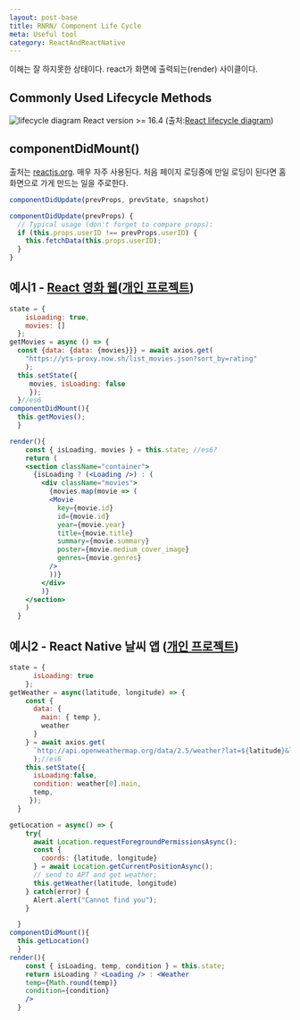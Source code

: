 ```yaml
---
layout: post-base
title: RNRN/ Component Life Cycle
meta: Useful tool
category: ReactAndReactNative
---
```

이해는 잘 하지못한 상태이다. react가 화면에 출력되는(render) 사이클이다.

## Commonly Used Lifecycle Methods 
![lifecycle diagram]({{site.baseurl}}/img/21-08-28-react-1.png)
React version >= 16.4 (출처:[React lifecycle diagram](https://projects.wojtekmaj.pl/react-lifecycle-methods-diagram/))


## componentDidMount()
출처는 [reactjs.org](https://reactjs.org/docs/react-component.html#componentdidupdate). 매우 자주 사용된다. 처음 페이지 로딩중에 만일 로딩이 된다면 홈화면으로 가게 만드는 일을 주로한다. 

```jsx
componentDidUpdate(prevProps, prevState, snapshot)
```

```jsx
componentDidUpdate(prevProps) {
  // Typical usage (don't forget to compare props):
  if (this.props.userID !== prevProps.userID) {
    this.fetchData(this.props.userID);
  }
}
```
## 예시1 - [React 영화 웹](https://tomlim2.github.io/movie_2019v/)([개인 프로젝트](https://tomlim2.github.io/til/project/2021/08/25/react-movie.html))
```jsx
state = {
    isLoading: true,
    movies: []
  };
getMovies = async () => {
  const {data: {data: {movies}}} = await axios.get(
    "https://yts-proxy.now.sh/list_movies.json?sort_by=rating"
    );
  this.setState({
     movies, isLoading: false 
     });
  }//es6
componentDidMount(){
  this.getMovies();
  }

render(){
    const { isLoading, movies } = this.state; //es6?
    return (
    <section className="container">
      {isLoading ? (<Loading />) : (
        <div className="movies">
          {movies.map(movie => (
          <Movie
            key={movie.id}
            id={movie.id} 
            year={movie.year} 
            title={movie.title} 
            summary={movie.summary} 
            poster={movie.medium_cover_image} 
            genres={movie.genres} 
          />
          ))}
        </div>
        )}
    </section>
    )
  }
```
## 예시2 - React Native 날씨 앱 ([개인 프로젝트](https://tomlim2.github.io/til/project/2021/08/30/react-native-weatherApp.html))
```jsx
state = {
      isLoading: true
    };
getWeather = async(latitude, longitude) => {
    const { 
      data: {
        main: { temp },
        weather
      }  
    } = await axios.get(
      `http://api.openweathermap.org/data/2.5/weather?lat=${latitude}&lon=${longitude}&appid=${API_KEY}&units=metric`
      );//es6
    this.setState({ 
      isLoading:false, 
      condition: weather[0].main,
      temp,
     });
  }

getLocation = async() => {
    try{
      await Location.requestForegroundPermissionsAsync();
      const {
        coords: {latitude, longitude}
      } = await Location.getCurrentPositionAsync();
      // send to APT and get weather;
      this.getWeather(latitude, longitude)
    } catch(error) {
      Alert.alert("Cannot find you");
    }

  }
componentDidMount(){
  this.getLocation()
  }
render(){
    const { isLoading, temp, condition } = this.state;
    return isLoading ? <Loading /> : <Weather 
    temp={Math.round(temp)} 
    condition={condition}
    />
  }
```